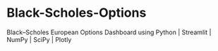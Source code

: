 # Black-Scholes-Options
Black–Scholes European Options Dashboard using Python | Streamlit | NumPy | SciPy | Plotly
